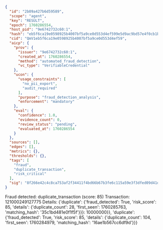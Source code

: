 ```json
{
  "id": "2b09a427b6d59589",
  "scope": "agent",
  "key": "RESULT",
  "epoch": 1760286554,
  "host_pid": "9e6742732c60:1",
  "hash": "eb5f6ca19e0598925b4007bf5a9ce0d553d4ef599e5d9ac9bd57e4f0cb1b0067",
  "cid": "QmV1eb5f6ca19e0598925b4007bf5a9ce0d553d4ef59",
  "aicp": {
    "prov": {
      "issuer": "9e6742732c60:1",
      "created_at": 1760286554,
      "method": "automated_fraud_detection",
      "vc_type": "VerifiableCredential"
    },
    "ucon": {
      "usage_constraints": [
        "no_pii_export",
        "audit_required"
      ],
      "purpose": "fraud_detection_analysis",
      "enforcement": "mandatory"
    },
    "eval": {
      "confidence": 1.0,
      "evidence_count": 0,
      "review_status": "pending",
      "evaluated_at": 1760286554
    }
  },
  "sources": [],
  "edges": [],
  "metrics": {},
  "thresholds": {},
  "tags": [
    "fraud",
    "duplicate_transaction",
    "risk_critical"
  ],
  "sig": "8f266e42c4c8ca753af2f34411f4bd66b67b3fe6c115a59e3f3dfed09d41d4f9"
}
```

Fraud detected: duplicate_transaction (score: 85)
Transaction: 121000249127775
Details: {'duplicate': {'fraud_detected': True, 'risk_score': 85, 'details': {'duplicate_count': 28, 'first_seen': 1760285763, 'matching_hash': '35c1bd481e0f1f5f'}}}: 10000000}}, 'duplicate': {'fraud_detected': True, 'risk_score': 85, 'details': {'duplicate_count': 104, 'first_seen': 1760284979, 'matching_hash': '16ae1b567cc6df9d'}}}